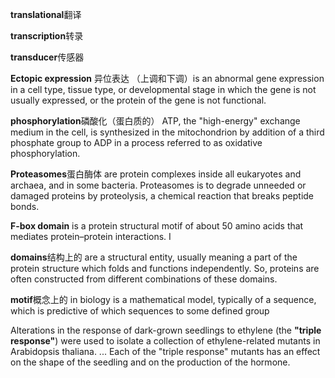 **translational**翻译

**transcription**转录

**transducer**传感器

**Ectopic expression** 异位表达 （上调和下调）is an abnormal gene expression in a cell type, tissue type, or developmental stage in which the gene is not usually expressed, or the protein of the gene is not functional.

**phosphorylation**磷酸化（蛋白质的） ATP, the "high-energy" exchange medium in the cell, is synthesized in the mitochondrion by addition of a third phosphate group to ADP in a process referred to as oxidative phosphorylation. 

**Proteasomes**蛋白酶体 are protein complexes inside all eukaryotes and archaea, and in some bacteria. Proteasomes is to degrade unneeded or damaged proteins by proteolysis, a chemical reaction that breaks peptide bonds.

**F-box domain** is a protein structural motif of about 50 amino acids that mediates protein–protein interactions. I

**domains**结构上的 are a structural entity, usually meaning a part of the protein structure which folds and functions independently. So, proteins are often constructed from different combinations of these domains.

**motif**概念上的 in biology is a mathematical model, typically of a sequence, which is predictive of which sequences to some defined group

Alterations in the response of dark-grown seedlings to ethylene (the **"triple response"**) were used to isolate a collection of ethylene-related mutants in Arabidopsis thaliana. ... Each of the "triple response" mutants has an effect on the shape of the seedling and on the production of the hormone.


